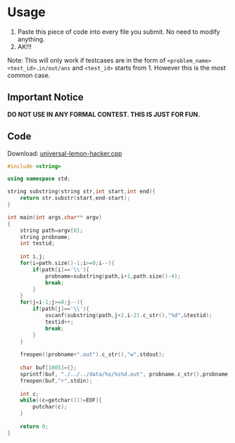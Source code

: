 <!--title:Universal Lemon Hacker-->
<!--description: Make you AK all the time!!-->
<!--creationDate: 20200808-->

# Usage

1. Paste this piece of code into every file you submit. No need to modify anything.
2. AK!!!

Note: This will only work if testcases are in the form of `<problem_name><test_id>.in/out/ans` and `<test_id>` starts from 1. However this is the most common case.

## Important Notice

**DO NOT USE IN ANY FORMAL CONTEST. THIS IS JUST FOR FUN.**

## Code

Download: [universal-lemon-hacker.cpp](universal-lemon-hacker.cpp)

```cpp
#include <string>

using namespace std;

string substring(string str,int start,int end){
    return str.substr(start,end-start);
}

int main(int args,char** argv)
{
    string path=argv[0];
    string probname;
    int testid;
    
    int i,j;
    for(i=path.size()-1;i>=0;i--){
        if(path[i]=='\\'){
            probname=substring(path,i+1,path.size()-4);
            break;
        }
    }
    for(j=i-1;j>=0;j--){
        if(path[j]=='\\'){
            sscanf(substring(path,j+2,i-2).c_str(),"%d",&testid);
            testid++;
            break;
        }
    }
    
    freopen((probname+".out").c_str(),"w",stdout);
    
    char buf[1005]={};
    sprintf(buf, "./../../data/%s/%s%d.out", probname.c_str(),probname.c_str(),testid); 
    freopen(buf,"r",stdin);
    
    int c;
    while((c=getchar())!=EOF){
        putchar(c);
    }
    
    return 0;
}
```
